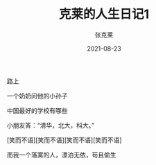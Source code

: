 ﻿---
title: '克莱的人生日记1'
date: 2021-08-23
author: 张克莱
permalink: /posts/2021/08/23/1/
tags:
  - 最好的学校
  - 科大
---

&emsp;&emsp;路上<br/>

&emsp;&emsp;一个奶奶问他的小孙子<br/>

&emsp;&emsp;中国最好的学校有哪些<br/>

&emsp;&emsp;小朋友答：“清华，北大，科大。”<br/>

&emsp;&emsp;[笑而不语][笑而不语][笑而不语][笑而不语]<br/>

&emsp;&emsp;而我一个落寞的人，漂泊无依，苟且偷生<br/>
